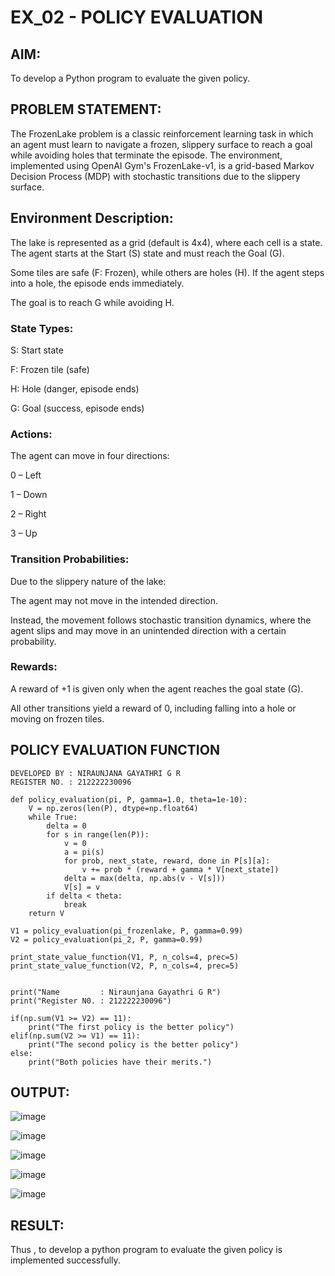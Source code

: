 # EX_02 - POLICY EVALUATION

## AIM:

To develop a Python program to evaluate the given policy.

## PROBLEM STATEMENT:

The FrozenLake problem is a classic reinforcement learning task in which an agent must learn to navigate a frozen, slippery surface to reach a goal while avoiding holes that terminate the episode. The environment, implemented using OpenAI Gym's FrozenLake-v1, is a grid-based Markov Decision Process (MDP) with stochastic transitions due to the slippery surface.

## Environment Description:

The lake is represented as a grid (default is 4x4), where each cell is a state. The agent starts at the Start (S) state and must reach the Goal (G).

Some tiles are safe (F: Frozen), while others are holes (H). If the agent steps into a hole, the episode ends immediately.

The goal is to reach G while avoiding H.

### State Types:

S: Start state

F: Frozen tile (safe)

H: Hole (danger, episode ends)

G: Goal (success, episode ends)

### Actions:

The agent can move in four directions:

0 – Left

1 – Down

2 – Right

3 – Up

### Transition Probabilities:

Due to the slippery nature of the lake:

The agent may not move in the intended direction.

Instead, the movement follows stochastic transition dynamics, where the agent slips and may move in an unintended direction with a certain probability.

### Rewards:

A reward of +1 is given only when the agent reaches the goal state (G).

All other transitions yield a reward of 0, including falling into a hole or moving on frozen tiles.

## POLICY EVALUATION FUNCTION

```
DEVELOPED BY : NIRAUNJANA GAYATHRI G R
REGISTER NO. : 212222230096
```
```
def policy_evaluation(pi, P, gamma=1.0, theta=1e-10):
    V = np.zeros(len(P), dtype=np.float64)
    while True:
        delta = 0
        for s in range(len(P)):
            v = 0
            a = pi(s)
            for prob, next_state, reward, done in P[s][a]:
                v += prob * (reward + gamma * V[next_state])
            delta = max(delta, np.abs(v - V[s]))
            V[s] = v
        if delta < theta:
            break
    return V

V1 = policy_evaluation(pi_frozenlake, P, gamma=0.99)
V2 = policy_evaluation(pi_2, P, gamma=0.99)

print_state_value_function(V1, P, n_cols=4, prec=5)
print_state_value_function(V2, P, n_cols=4, prec=5)


print("Name         : Niraunjana Gayathri G R")
print("Register N0. : 212222230096") 

if(np.sum(V1 >= V2) == 11):
    print("The first policy is the better policy")
elif(np.sum(V2 >= V1) == 11):
    print("The second policy is the better policy")
else:
    print("Both policies have their merits.")

```

## OUTPUT:

![image](https://github.com/user-attachments/assets/0bc31eb1-825f-4071-bbeb-a27580cbec16)

![image](https://github.com/user-attachments/assets/66aa6b96-3dbc-47a8-a35e-2e53c6e94459)

![image](https://github.com/user-attachments/assets/7725fa1d-91f8-4f18-8906-d681fbd50ffa)

![image](https://github.com/user-attachments/assets/ba1606b9-e35b-4de5-968c-1ac0f49eec9e)

![image](https://github.com/user-attachments/assets/c08ce3a8-bf54-468e-b456-a14658f55190)


## RESULT:

Thus , to develop a python program to evaluate the given policy is implemented successfully.


